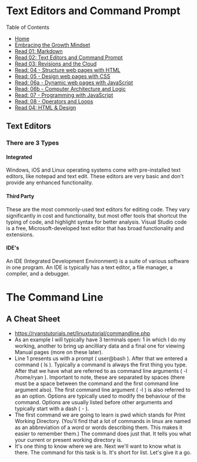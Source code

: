 # Text Editors and Command Prompt

Table of Contents
* [Home](https://nickmagruder.github.io/reading-notes/)
* [Embracing the Growth Mindset](growth_mindset.md)
* [Read 01: Markdown](markdown.md)
* [Read 02: Text Editors and Command Prompt](text_editors.md)
* [Read 03: Revisions and the Cloud](read_03.md)
* [Read: 04 - Structure web pages with HTML](read_04.md)
* [Read: 05 - Design web pages with CSS](read_05.md)
* [Read: 06a - Dynamic web pages with JavaScript](read_06a.md)
* [Read: 06b - Computer Architecture and Logic](read_06b.md)
* [Read: 07 - Programming with JavaScript](read_07.md)
* [Read: 08 - Operators and Loops](read_08.md)
* [Read 04: HTML & Design](read_04.md)

## Text Editors
### There are 3 Types

#### Integrated
Windows, iOS and Linux operating systems come with pre-installed text editors, like notepad and text edit. These editors are very basic and don't provide any enhanced functionality.

#### Third Party
These are the most commonly-used text editors for editing code. They vary significantly in cost and functionality, but most offer tools that shortcut the typing of code, and highlight syntax for better analysis. Visual Studio code is a free, Microsoft-developed text editor that has broad functionality and extensions.

#### IDE's
An IDE (Integrated Development Environment) is a suite of various software in one program. An IDE is typically has a text editor, a file
manager, a compiler, and a debugger.


# The Command Line
## A Cheat Sheet

* https://ryanstutorials.net/linuxtutorial/commandline.php
* As an example I will typically have 3 terminals open: 1 in which I do my working, another to bring up ancilliary data and a final one for viewing Manual pages (more on these later).
* Line 1 presents us with a prompt ( user@bash ). After that we entered a command ( ls ). Typically a command is always the first thing you type. After that we have what are referred to as command line arguments ( -l /home/ryan ). Important to note, these are separated by spaces (there must be a space between the command and the first command line argument also). The first command line argument ( -l ) is also referred to as an option. Options are typically used to modify the behaviour of the command. Options are usually listed before other arguments and typically start with a dash ( - ).
* The first command we are going to learn is pwd which stands for Print Working Directory. (You'll find that a lot of commands in linux are named as an abbreviation of a word or words describing them. This makes it easier to remember them.) The command does just that. It tells you what your current or present working directory is.
* It's one thing to know where we are. Next we'll want to know what is there. The command for this task is ls. It's short for list. Let's give it a go.
